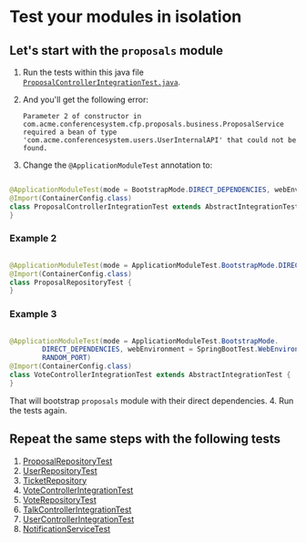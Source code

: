 # Test your modules in isolation

## Let's start with the `proposals` module

1. Run the tests within this java file
   [`ProposalControllerIntegrationTest.java`](../src/test/java/com/acme/conferencesystem/cfp/proposals/http/ProposalControllerIntegrationTest.java).
2. And you'll get the following error:

    ```text
   Parameter 2 of constructor in com.acme.conferencesystem.cfp.proposals.business.ProposalService required a bean of type 'com.acme.conferencesystem.users.UserInternalAPI' that could not be found.
    ```
3. Change the `@ApplicationModuleTest` annotation to:

```java

@ApplicationModuleTest(mode = BootstrapMode.DIRECT_DEPENDENCIES, webEnvironment = SpringBootTest.WebEnvironment.RANDOM_PORT)
@Import(ContainerConfig.class)
class ProposalControllerIntegrationTest extends AbstractIntegrationTest {
}
```

### Example 2

```java

@ApplicationModuleTest(mode = ApplicationModuleTest.BootstrapMode.DIRECT_DEPENDENCIES)
@Import(ContainerConfig.class)
class ProposalRepositoryTest {
}
```

### Example 3

```java 

@ApplicationModuleTest(mode = ApplicationModuleTest.BootstrapMode.
        DIRECT_DEPENDENCIES, webEnvironment = SpringBootTest.WebEnvironment.
        RANDOM_PORT)
@Import(ContainerConfig.class)
class VoteControllerIntegrationTest extends AbstractIntegrationTest {
}
```

   That will bootstrap `proposals` module with their direct dependencies.
4. Run the tests again.

## Repeat the same steps with the following tests

1. [ProposalRepositoryTest](../src/test/java/com/acme/conferencesystem/cfp/proposals/persistence/ProposalRepositoryTest.java)
2. [UserRepositoryTest](../src/test/java/com/acme/conferencesystem/users/persistence/UserRepositoryTest.java)
3. [TicketRepository](../src/test/java/com/acme/conferencesystem/users/persistence/UserRepositoryTest.java)
4. [VoteControllerIntegrationTest](../src/test/java/com/acme/conferencesystem/users/persistence/UserRepositoryTest.java)
5. [VoteRepositoryTest](../src/test/java/com/acme/conferencesystem/voting/persistence/VoteRepositoryTest.java)
6. [TalkControllerIntegrationTest](../src/test/java/com/acme/conferencesystem/cfp/talks/http/TalkControllerIntegrationTest.java)
7. [UserControllerIntegrationTest](../src/test/java/com/acme/conferencesystem/users/http/UserControllerIntegrationTest.java)
8. [NotificationServiceTest](../src/test/java/com/acme/conferencesystem/notifications/NotificationServiceTest.java)


